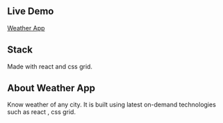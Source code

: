 ## Live Demo

[Weather App](https://meet1103.github.io/weather-app/)

## Stack

Made with react and css grid.

## About Weather App

Know weather of any city. It is built using latest on-demand technologies such as react , css grid.
